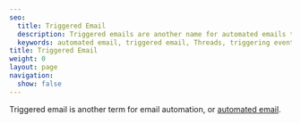 ```yaml
---
seo:
  title: Triggered Email
  description: Triggered emails are another name for automated emails that are triggered by specific events or actions.
  keywords: automated email, triggered email, Threads, triggering event, event
title: Triggered Email
weight: 0
layout: page
navigation:
  show: false
---
```


<call-out>

Triggered email is another term for email automation, or [automated email]({{root_url}}/glossary/automated-email.html).

</call-out>
